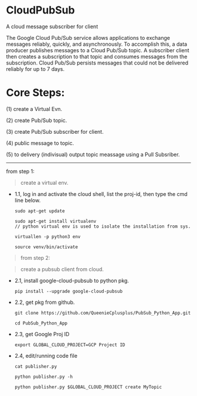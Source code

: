 # CloudPubSub
A cloud message subscriber for client

The Google Cloud Pub/Sub service allows applications to exchange messages reliably, quickly, and asynchronously. To accomplish this, a data producer publishes messages to a Cloud Pub/Sub topic. A subscriber client then creates a subscription to that topic and consumes messages from the subscription. Cloud Pub/Sub persists messages that could not be delivered reliably for up to 7 days.

# Core Steps:

(1) create a Virtual Evn.

(2) create Pub/Sub topic.

(3) create Pub/Sub subscriber for client.

(4) public message to topic.

(5) to delivery (indivisual) output topic meassage using a Pull Subsriber.

-----

from step 1:

> create a virtual env.

* 1.1, log in and activate the cloud shell, list the proj-id, then type the cmd line below.

      sudo apt-get update
      
      sudo apt-get install virtualenv
      // python virtual env is used to isolate the installation from sys.
      
      virtuallen -p python3 env
      
      source venv/bin/activate
      
 > from step 2:
 
 > create a pubsub client from cloud.
 
 * 2.1, install google-cloud-pubsub to python pkg.
 
       pip install --upgrade google-cloud-pubsub
       
 * 2.2, get pkg from github.
 
       git clone https://github.com/QueenieCplusplus/PubSub_Python_App.git
      
       cd PubSub_Python_App
       
  * 2.3, get Google Proj ID
  
        export GLOBAL_CLOUD_PROJECT=GCP Project ID

  * 2.4, edit/running code file
  
        cat publisher.py
        
        python publisher.py -h
        
        python publisher.py $GLOBAL_CLOUD_PROJECT create MyTopic
        
        
